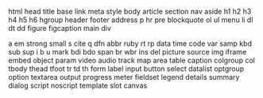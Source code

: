 html
head
title
base
link
meta
style
body
article
section
nav
aside
h1
h2
h3
h4
h5
h6
hgroup
header
footer
address
p
hr
pre
blockquote
ol
ul
menu
li
dl
dt
dd
figure
figcaption
main
div

a
em
strong
small
s
cite
q
dfn
abbr
ruby
rt
rp
data
time
code
var
samp
kbd
sub
sup
i
b
u
mark
bdi
bdo
span
br
wbr
ins
del
picture
source
img
iframe
embed
object
param
video
audio
track
map
area
table
caption
colgroup
col
tbody
thead
tfoot
tr
td
th
form
label
input
button
select
datalist
optgroup
option
textarea
output
progress
meter
fieldset
legend
details
summary
dialog
script
noscript
template
slot
canvas